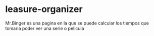 # leasure-organizer

Mr.Binger es una pagina en la que se puede calcular los tiempos que tomaria poder ver una serie o pelicula
